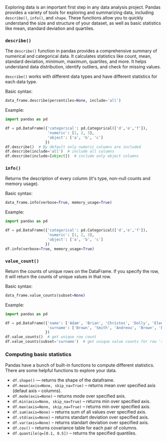 Exploring data is an important first step in any data analysis project. 
Pandas provides a variety of tools for exploring and summarizing data, 
including `describe()`, `info()`, and `shape`. These functions allow you to 
quickly understand the size and structure of your dataset, as well as basic 
statistics like mean, standard deviation and quartiles.

### `describe()`

The `describe()` function in pandas provides a comprehensive summary of numerical and 
categorical data. It calculates statistics like count, mean, standard deviation, 
minimum, maximum, quartiles, and more. It helps understand data distribution, 
identify outliers, and check for missing values.

`describe()` works with different data types and have different statistics for each data type.

Basic syntax:
```python
data_frame.describe(percentiles=None, include='all')
```

Example:
```python
import pandas as pd

df = pd.DataFrame({'categorical': pd.Categorical(['d','e','f']),
                   'numeric': [1, 2, 3],
                   'object': ['a', 'b', 'c']
                  })
df.describe()  # By default only numeric columns are included
df.describe(include='all')  # include all columns
df.describe(include=[object])  # include only object columns
```

### `info()`
Returns the description of every column (it's type, non-null counts and memory usage).

Basic syntax:
```python
data_frame.info(verbose=True, memory_usage=True)
```

Example:
```python
import pandas as pd

df = pd.DataFrame({'categorical': pd.Categorical(['d','e','f']),
                   'numeric': [1, 2, 3],
                   'object': ['a', 'b', 'c']
                  })
df.info(verbose=True, memory_usage=True)
```

### `value_count()`
Return the counts of unique rows on the DataFrame. If you specify the row, 
it will return the counts of unique values in that row.

Basic syntax:
```python
data_frame.value_counts(subset=None)
```

Example:
```python
import pandas as pd

df = pd.DataFrame({'name': ['Adam', 'Brian', 'Christos', 'Dolly', 'Elena', 'Dolly', 'Brian'],
                   'surname': ['Brown', 'Smith', 'Andreou', 'Brown', 'Blake', 'Andreou', 'Smith']
                  })
df.value_counts()  # get unique row count 
df.value_counts(subset='surname')  # get unique value counts for row 'surname'
```


### Computing basic statistics

Pandas have a bunch of built-in functions to compute different statistics. There are some helpful functions to explore your data.
- `df.shape()` — returns the shape of the dataframe.
- `df.mean(axis=None, skip_na=True)` – returns mean over specified axis (defaut axis – columns).
- `df.mode(axis=None)` – returns mode over specified axis.
- `df.min(axis=None, skip_na=True)` – returns min over specified axis.
- `df.max(axis=None, skip_na=True)` – returns min over specified axis.
- `df.sum(axis=None)` – returns sum of all values over specified axis.
- `df.std(axis=None)` – returns standart deviation over specified axis.
- `df.var(axis=None)` – returns standart deviation over specified axis.
- `df.cov()` – returns covariance table for each pair of columns.
- `df.quantile(q=[0.1, 0.5])` – returns the specified quantiles.

